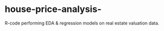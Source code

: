# house-price-analysis-
R-code performing EDA &amp; regression models on real estate valuation data. 
